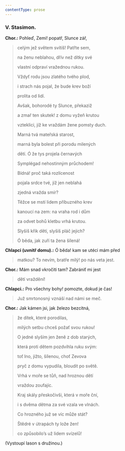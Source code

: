 ```yaml
---
contentType: prose
---
```


### V. Stasimon.

**Chor.:** Pohleď, Zemi! popatř, Slunce zář, 

> celým jež světem svítíš! Patřte sem, 
> 
> na ženu neblahou, dřív než dítky své 
> 
> vlastní odpraví vražednou rukou.
> 
> Vždyť rodu jsou zlatého tvého plod,
> 
> i strach nás pojal, že bude krev boží 
> 
> prolita od lidí.
> 
> Avšak, bohorodé ty Slunce, překaziž
> 
> a zmař ten skutek! z domu vyžeň krutou
> 
> vzteklici, jíž ke vraždám žene pomsty duch.
> 
> Marná tvá mateřská starost,
> 
> marná byla bolest při porodu milených
> 
> dětí. Ó že tys projela černavých
> 
> Symplégad nehostinným průchodem!
> 
> Bídná! proč taká rozlícenost 
> 
> pojala srdce tvé, jíž jen neblahá
> 
> zjedná vražda smír?
> 
> Těžce se mstí lidem příbuzného krev
> 
> kanoucí na zem: na vraha rod i dům
> 
> za odvet bohů kletbu vrhá krutou. 
> 
> Slyšíš křik dětí, slyšíš pláč jejich?
> 
> Ó běda, jak zuří ta žena šílená!

**Chlapci (uvnitř domu).:** Ó běda! kam se utéci mám před 

> matkou? To nevím, bratře milý! po nás veta jest.

**Chor.:** Mám snad vkročiti tam? Zabrániť mi jest 

> dětí vraždění!

**Chlapci.:** Pro všechny bohy! pomozte, dokud je čas! 

> Juž smrtonosný vznáší nad námi se meč.

**Chor.:** Jak kámen jsi, jak železo bezcitná, 

> že dítek, které porodilas,
> 
> milých setbu chceš požať svou rukou!
> 
> O jedné slyším jen ženě z dob starých, 
> 
> která proti dětem pozdvihla ruku svým: 
> 
> toť Ino, jižto, šílenou, choť Zevova
> 
> pryč z domu vypudila, bloudit po světě. 
> 
> Vrhá v moře se tůň, nad hroznou dětí 
> 
> vraždou zoufajíc.
> 
> Kraj skály přeskočivši, která v moře ční,
> 
> i s dvěma dětma za své vzala ve vlnách. 
> 
> Co hrozného juž se víc může stát?
> 
> Štědré v útrapách ty lože žen! 
> 
> co způsobilo’s už lidem svízelů!

(Vystoupí Iason s družinou.)
